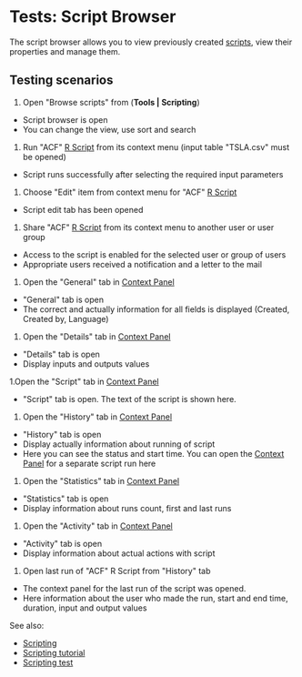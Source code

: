 <!-- TITLE: Tests: Script Browser -->
<!-- SUBTITLE: -->

# Tests: Script Browser

The script browser allows you to view previously created [scripts](../compute/scripting.md), view their properties and
manage them.

## Testing scenarios

1. Open "Browse scripts" from (**Tools | Scripting**)

* Script browser is open
* You can change the view, use sort and search

1. Run "ACF" [R Script](../compute/scripting.md) from its context menu (input table "TSLA.csv" must be opened)

* Script runs successfully after selecting the required input parameters

1. Choose "Edit" item from context menu for "ACF" [R Script](../compute/scripting.md)

* Script edit tab has been opened

1. Share "ACF" [R Script](../compute/scripting.md) from its context menu to another user or user group

* Access to the script is enabled for the selected user or group of users
* Appropriate users received a notification and a letter to the mail

1. Open the "General" tab in [Context Panel](../datagrok/navigation.md#context-panel)

* "General" tab is open
* The correct and actually information for all fields is displayed (Created, Created by, Language)

1. Open the "Details" tab in [Context Panel](../datagrok/navigation.md#context-panel)

* "Details" tab is open
* Display inputs and outputs values

1.Open the "Script" tab in [Context Panel](../datagrok/navigation.md#context-panel)

* "Script" tab is open. The text of the script is shown here.

1. Open the "History" tab in [Context Panel](../datagrok/navigation.md#context-panel)

* "History" tab is open
* Display actually information about running of script
* Here you can see the status and start time. You can open the [Context Panel](../datagrok/navigation.md#context-panel)
  for a separate script run here

1. Open the "Statistics" tab in [Context Panel](../datagrok/navigation.md#context-panel)

* "Statistics" tab is open
* Display information about runs count, first and last runs

1. Open the "Activity" tab in [Context Panel](../datagrok/navigation.md#context-panel)

* "Activity" tab is open
* Display information about actual actions with script

1. Open last run of "ACF" R Script from "History" tab

* The context panel for the last run of the script was opened.
* Here information about the user who made the run, start and end time, duration, input and output values

See also:

* [Scripting](../compute/scripting.md)
* [Scripting tutorial](../_internal/tutorials/scripting.md)
* [Scripting test](../compute/scripting-test.md)

